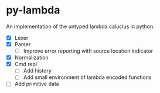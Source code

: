 # py-lambda

An implementation of the untyped lambda caluclus in python.

 - [x] Lexer
 - [x] Parser
   - [ ] Improve error reporting with source location indicator
 - [x] Normalization
 - [x] Cmd repl
   - [ ] Add history
   - [ ] Add small environment of lambda encoded functions
- [ ] Add primitive data
